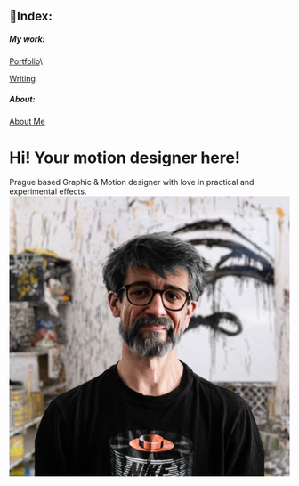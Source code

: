 ## 🔗Index:

##### My work:
[Portfolio](/03-content-first/Portfolio.md)\

[Writing](/03-content-first/Writing.md)
##### About:
[About Me](About.md)

# Hi! Your motion designer here! 
Prague based Graphic & Motion designer with love in practical and experimental effects.
![Photography of me](/03-content-first/my-old-photo.jpg)